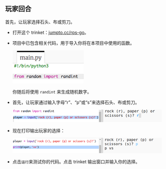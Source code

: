 ## 玩家回合

首先，让玩家选择石头、布或剪刀。 



+ 打开这个 trinket：<a href="http://jumpto.cc/rps-go" target="_blank">jumpto.cc/rps-go</a>。 

+ 项目中已包含相关代码，用于导入你将在本项目中使用的函数。 

  ![screenshot](images/rps-imports.png)
  
  你随后将使用 `randint` 来生成随机数字。

+ 首先，让玩家通过输入字母“r”、“p”或“s”来选择石头、布或剪刀。 

  ![screenshot](images/rps-input.png)
  
+ 现在打印输出玩家的选择：

  ![screenshot](images/rps-player.png)
  
+ 点击`运行`来测试你的代码。点击 trinket 输出窗口并输入你的选择。 


